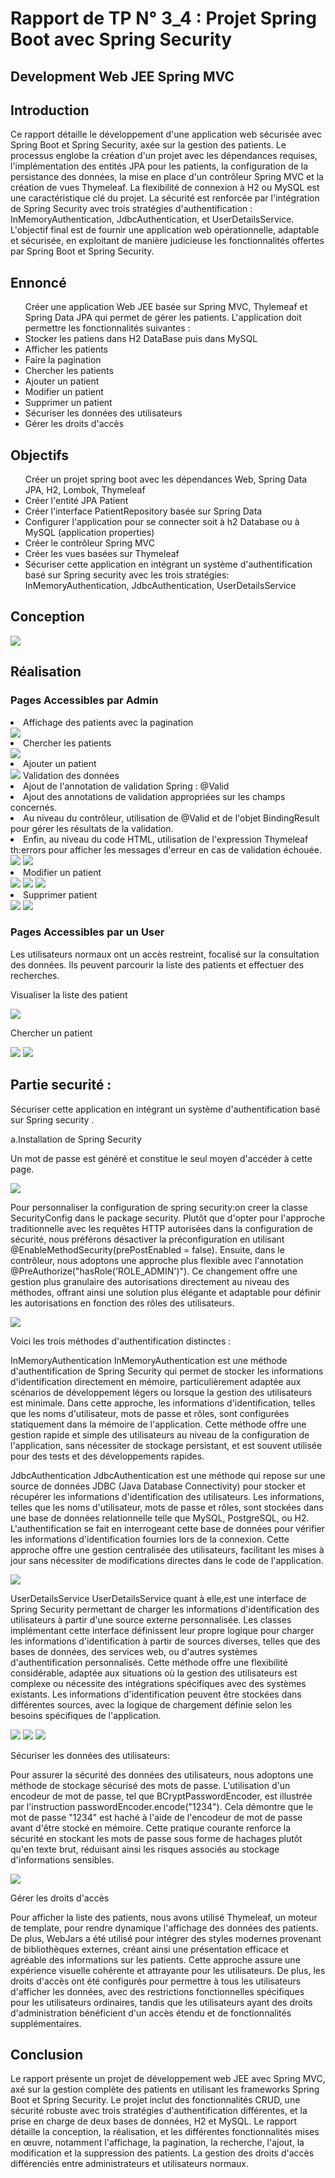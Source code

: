<h1>Rapport de TP N° 3_4 : Projet Spring Boot avec Spring Security</h1>
<h2>Development Web JEE Spring MVC</h2>
<h2>Introduction</h2>
Ce rapport détaille le développement d'une application web sécurisée avec Spring Boot et Spring Security, axée sur la gestion des patients. Le processus englobe la création d'un projet avec les dépendances requises, l'implémentation des entités JPA pour les patients, la configuration de la persistance des données, la mise en place d'un contrôleur Spring MVC et la création de vues Thymeleaf. La flexibilité de connexion à H2 ou MySQL est une caractéristique clé du projet. La sécurité est renforcée par l'intégration de Spring Security avec trois stratégies d'authentification : InMemoryAuthentication, JdbcAuthentication, et UserDetailsService. L'objectif final est de fournir une application web opérationnelle, adaptable et sécurisée, en exploitant de manière judicieuse les fonctionnalités offertes par Spring Boot et Spring Security.

<h2>Ennoncé</h2>

<ul>
Créer une application Web JEE basée sur Spring MVC, Thylemeaf et Spring Data JPA qui permet de gérer les patients. L'application doit permettre les fonctionnalités suivantes :

<li>Stocker les patiens dans H2 DataBase puis dans MySQL</li>
<li>Afficher les patients</li>
<li>Faire la pagination</li>
<li>Chercher les patients</li>
<li>Ajouter un patient</li>
<li>Modifier un patient</li>
<li>Supprimer un patient</li>
<li>Sécuriser les données des utilisateurs</li>
<li>Gérer les droits d'accès</li>
</ul>

<h2>Objectifs</h2>
<ul>
Créer un projet spring boot avec les dépendances Web, Spring Data JPA, H2, Lombok, Thymeleaf</li>
<li>Créer l'entité JPA Patient</li>
<li>Créer l'interface PatientRepository basée sur Spring Data</li>
<li>Configurer l'application pour se connecter soit à h2 Database ou à MySQL (application properties)</li>
<li>Créer le contrôleur Spring MVC</li>
<li>Créer les vues basées sur Thymeleaf</li>
<li>Sécuriser cette application en intégrant un système d'authentification basé sur Spring security avec les trois stratégies:
InMemoryAuthentication,
JdbcAuthentication,
UserDetailsService </li>
</ul>
<h2>Conception</h2>
<img src="captures/conception.png">
<h2>Réalisation</h2>
<h3>Pages Accessibles par Admin</h3>
<li>Affichage des patients avec la pagination</li>
<img src="captures/liste.png">
<li>Chercher les patients</li>
<img src="captures/cherche.png">
<li>Ajouter un patient</li>
<img src="captures/ajouter.png">
Validation des données
<li>Ajout de l'annotation de validation Spring : @Valid</li>
<li>Ajout des annotations de validation appropriées sur les champs concernés.</li>
<li>Au niveau du contrôleur, utilisation de @Valid et de l'objet BindingResult pour gérer les résultats de la validation.</li>
<li>Enfin, au niveau du code HTML, utilisation de l'expression Thymeleaf th:errors pour afficher les messages d'erreur en cas de validation échouée.</li>

<img src="captures/ajoutalerte.png">
<img src="captures/ajoutation.png">
<li>Modifier un patient</li>
<img src="captures/modifier.png">
<img src="captures/modifier1.png">
<img src="captures/modifier2.png">
<li>Supprimer patient</li>
<img src="captures/supprimer.png">
<img src="captures/supp.png">

<h3>Pages Accessibles par un User</h3>
Les utilisateurs normaux ont un accès restreint, focalisé sur la consultation des données. Ils peuvent parcourir la liste des patients et effectuer des recherches.
<p>Visualiser la liste des patient</p>
<img src="captures/user1.png">
<p>Chercher un patient</p>
<img src="captures/chercher.png">
<img src="captures/cherche1.png">
<h2>Partie securité :</h2>
<p>Sécuriser cette application en intégrant un système d'authentification basé sur Spring security .</p>
a.Installation de Spring Security
<p>Un mot de passe est généré et constitue le seul moyen d'accéder à cette page.</p>
<img src="captures/mdp.png">
<p>Pour personnaliser la configuration de spring security:on creer la classe 
SecurityConfig dans le package security.
Plutôt que d'opter pour l'approche traditionnelle avec les requêtes HTTP autorisées dans la configuration de sécurité, nous préférons désactiver la préconfiguration en utilisant @EnableMethodSecurity(prePostEnabled = false). Ensuite, dans le contrôleur, nous adoptons une approche plus flexible avec l'annotation @PreAuthorize("hasRole('ROLE_ADMIN')"). Ce changement offre une gestion plus granulaire des autorisations directement au niveau des méthodes, offrant ainsi une solution plus élégante et adaptable pour définir les autorisations en fonction des rôles des utilisateurs.</p>
<img src="captures/service2.png">
<p>Voici les trois méthodes d'authentification distinctes :

InMemoryAuthentication
InMemoryAuthentication est une méthode d'authentification de Spring Security qui permet de stocker les informations d'identification directement en mémoire, particulièrement adaptée aux scénarios de développement légers ou lorsque la gestion des utilisateurs est minimale. Dans cette approche, les informations d'identification, telles que les noms d'utilisateur, mots de passe et rôles, sont configurées statiquement dans la mémoire de l'application. Cette méthode offre une gestion rapide et simple des utilisateurs au niveau de la configuration de l'application, sans nécessiter de stockage persistant, et est souvent utilisée pour des tests et des développements rapides.

JdbcAuthentication
JdbcAuthentication est une méthode qui repose sur une source de données JDBC (Java Database Connectivity) pour stocker et récupérer les informations d'identification des utilisateurs. Les informations, telles que les noms d'utilisateur, mots de passe et rôles, sont stockées dans une base de données relationnelle telle que MySQL, PostgreSQL, ou H2. L'authentification se fait en interrogeant cette base de données pour vérifier les informations d'identification fournies lors de la connexion. Cette approche offre une gestion centralisée des utilisateurs, facilitant les mises à jour sans nécessiter de modifications directes dans le code de l'application.</p>
<img src="captures/user.png">
<p>UserDetailsService
UserDetailsService quant à elle,est une interface de Spring Security permettant de charger les informations d'identification des utilisateurs à partir d'une source externe personnalisée. Les classes implémentant cette interface définissent leur propre logique pour charger les informations d'identification à partir de sources diverses, telles que des bases de données, des services web, ou d'autres systèmes d'authentification personnalisés. Cette méthode offre une flexibilité considérable, adaptée aux situations où la gestion des utilisateurs est complexe ou nécessite des intégrations spécifiques avec des systèmes existants. Les informations d'identification peuvent être stockées dans différentes sources, avec la logique de chargement définie selon les besoins spécifiques de l'application.</p>
<img src="captures/app_user.png">
<img src="captures/approle.png">
<img src="captures/appuserrole.png">
<p>Sécuriser les données des utilisateurs:</p>
<p>Pour assurer la sécurité des données des utilisateurs, nous adoptons une méthode de stockage sécurisé des mots de passe. L'utilisation d'un encodeur de mot de passe, tel que BCryptPasswordEncoder, est illustrée par l'instruction passwordEncoder.encode("1234"). Cela démontre que le mot de passe "1234" est haché à l'aide de l'encodeur de mot de passe avant d'être stocké en mémoire. Cette pratique courante renforce la sécurité en stockant les mots de passe sous forme de hachages plutôt qu'en texte brut, réduisant ainsi les risques associés au stockage d'informations sensibles.</p>
<img src="captures/users.png">
<p>Gérer les droits d'accès</p>
<p>Pour afficher la liste des patients, nous avons utilisé Thymeleaf, un moteur de template, pour rendre dynamique l'affichage des données des patients. De plus, WebJars a été utilisé pour intégrer des styles modernes provenant de bibliothèques externes, créant ainsi une présentation efficace et agréable des informations sur les patients. Cette approche assure une expérience visuelle cohérente et attrayante pour les utilisateurs. De plus, les droits d'accès ont été configurés pour permettre à tous les utilisateurs d'afficher les données, avec des restrictions fonctionnelles spécifiques pour les utilisateurs ordinaires, tandis que les utilisateurs ayant des droits d'administration bénéficient d'un accès étendu et de fonctionnalités supplémentaires.</p>

<h2>Conclusion</h2>
<p>Le rapport présente un projet de développement web JEE avec Spring MVC, axé sur la gestion complète des patients en utilisant les frameworks Spring Boot et Spring Security. Le projet inclut des fonctionnalités CRUD, une sécurité robuste avec trois stratégies d'authentification différentes, et la prise en charge de deux bases de données, H2 et MySQL. Le rapport détaille la conception, la réalisation, et les différentes fonctionnalités mises en œuvre, notamment l'affichage, la pagination, la recherche, l'ajout, la modification et la suppression des patients. La gestion des droits d'accès différenciés entre administrateurs et utilisateurs normaux.</p>